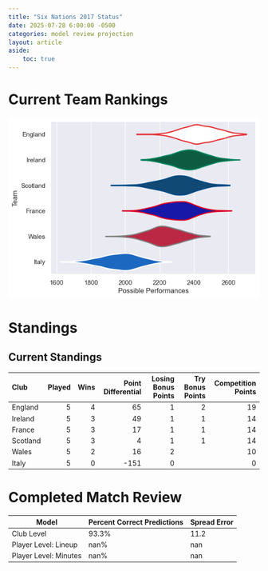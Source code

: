 ```yaml
---  
title: "Six Nations 2017 Status"  
date: 2025-07-28 6:00:00 -0500  
categories: model review projection  
layout: article  
aside:  
    toc: true  
---
```

# Current Team Rankings


![Club Rankings](plots/rankings_Six_Nations_2017.png)
# Standings

## Current Standings


| Club     |   Played |   Wins |   Point Differential |   Losing Bonus Points |   Try Bonus Points |   Competition Points |
|:---------|---------:|-------:|---------------------:|----------------------:|-------------------:|---------------------:|
| England  |        5 |      4 |                   65 |                     1 |                  2 |                   19 |
| Ireland  |        5 |      3 |                   49 |                     1 |                  1 |                   14 |
| France   |        5 |      3 |                   17 |                     1 |                  1 |                   14 |
| Scotland |        5 |      3 |                    4 |                     1 |                  1 |                   14 |
| Wales    |        5 |      2 |                   16 |                     2 |                    |                   10 |
| Italy    |        5 |      0 |                 -151 |                     0 |                    |                    0 |



# Completed Match Review


| Model | Percent Correct Predictions | Spread Error |
| ------ | ------ | ------ |
| Club Level | 93.3% | 11.2 |
| Player Level: Lineup | nan% | nan |
| Player Level: Minutes | nan% | nan |

